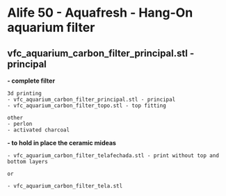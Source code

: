 # Alife 50 - Aquafresh - Hang-On aquarium filter


## vfc_aquarium_carbon_filter_principal.stl - principal

**- complete filter**
```
3d printing
- vfc_aquarium_carbon_filter_principal.stl - principal
- vfc_aquarium_carbon_filter_topo.stl - top fitting

other
- perlon
- activated charcoal
```

**- to hold in place the ceramic mideas**
```
- vfc_aquarium_carbon_filter_telafechada.stl - print without top and bottom layers

or

- vfc_aquarium_carbon_filter_tela.stl
```
